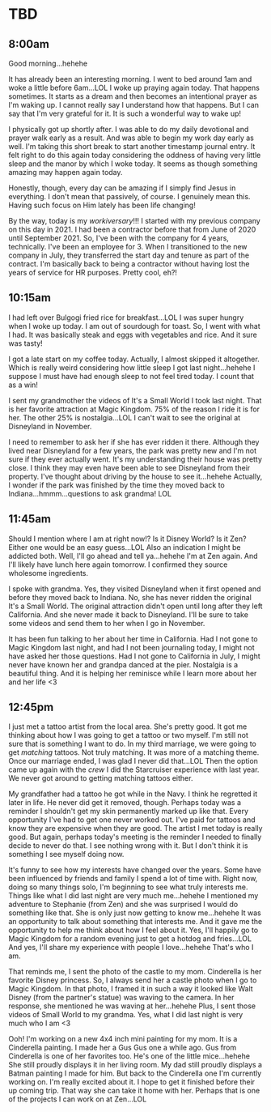 # TBD

## 8:00am

Good morning...hehehe

It has already been an interesting morning. I went to bed around 1am and woke a little before 6am...LOL I woke up praying again today. That happens sometimes. It starts as a dream and then becomes an intentional prayer as I'm waking up. I cannot really say I understand how that happens. But I can say that I'm very grateful for it. It is such a wonderful way to wake up!

I physically got up shortly after. I was able to do my daily devotional and prayer walk early as a result. And was able to begin my work day early as well. I'm taking this short break to start another timestamp journal entry. It felt right to do this again today considering the oddness of having very little sleep and the manor by which I woke today. It seems as though something amazing may happen again today.

Honestly, though, every day can be amazing if I simply find Jesus in everything. I don't mean that passively, of course. I genuinely mean this. Having such focus on Him lately has been life changing!

By the way, today is my *workiversary*!!! I started with my previous company on this day in 2021. I had been a contractor before that from June of 2020 until September 2021. So, I've been with the company for 4 years, technically. I've been an employee for 3. When I transitioned to the new company in July, they transferred the start day and tenure as part of the contract. I'm basically back to being a contractor without having lost the years of service for HR purposes. Pretty cool, eh?!

## 10:15am

I had left over Bulgogi fried rice for breakfast...LOL I was super hungry when I woke up today. I am out of sourdough for toast. So, I went with what I had. It was basically steak and eggs with vegetables and rice. And it sure was tasty!

I got a late start on my coffee today. Actually, I almost skipped it altogether. Which is really weird considering how little sleep I got last night...hehehe I suppose I must have had enough sleep to not feel tired today. I count that as a win!

I sent my grandmother the videos of It's a Small World I took last night. That is her favorite attraction at Magic Kingdom. 75% of the reason I ride it is for her. The other 25% is nostalgia...LOL I can't wait to see the original at Disneyland in November.

I need to remember to ask her if she has ever ridden it there. Although they lived near Disneyland for a few years, the park was pretty new and I'm not sure if they ever actually went. It's my understanding their house was pretty close. I think they may even have been able to see Disneyland from their property. I've thought about driving by the house to see it...hehehe Actually, I wonder if the park was finished by the time they moved back to Indiana...hmmm...questions to ask grandma! LOL

## 11:45am

Should I mention where I am at right now!? Is it Disney World? Is it Zen? Either one would be an easy guess...LOL Also an indication I might be addicted both. Well, I'll go ahead and tell ya...hehehe I'm at Zen again. And I'll likely have lunch here again tomorrow. I confirmed they source wholesome ingredients.

I spoke with grandma. Yes, they visited Disneyland when it first opened and before they moved back to Indiana. No, she has never ridden the original It's a Small World. The original attraction didn't open until long after they left California. And she never made it back to Disneyland. I'll be sure to take some videos and send them to her when I go in November.

It has been fun talking to her about her time in California. Had I not gone to Magic Kingdom last night, and had I not been journaling today, I might not have asked her those questions. Had I not gone to California in July, I might never have known her and grandpa danced at the pier. Nostalgia is a beautiful thing. And it is helping her reminisce while I learn more about her and her life <3

## 12:45pm

I just met a tattoo artist from the local area. She's pretty good. It got me thinking about how I was going to get a tattoo or two myself. I'm still not sure that is something I want to do. In my third marriage, we were going to get *matching* tattoos. Not truly matching. It was more of a matching theme. Once our marriage ended, I was glad I never did that...LOL Then the option came up again with the *crew* I did the Starcruiser experience with last year. We never got around to getting matching tattoos either.

My grandfather had a tattoo he got while in the Navy. I think he regretted it later in life. He never did get it removed, though. Perhaps today was a reminder I shouldn't get my skin permanently marked up like that. Every opportunity I've had to get one never worked out. I've paid for tattoos and know they are expensive when they are good. The artist I met today is really good. But again, perhaps today's meeting is the reminder I needed to finally decide to never do that. I see nothing wrong with it. But I don't think it is something I see myself doing now.

It's funny to see how my interests have changed over the years. Some have been influenced by friends and family I spend a lot of time with. Right now, doing so many things solo, I'm beginning to see what truly interests me. Things like what I did last night are very much me...hehehe I mentioned my adventure to Stephanie (from Zen) and she was surprised I would do something like that. She is only just now getting to know me...hehehe It was an opportunity to talk about something that interests me. And it gave me the opportunity to help me think about how I feel about it. Yes, I'll happily go to Magic Kingdom for a random evening just to get a hotdog and fries...LOL And yes, I'll share my experience with people I love...hehehe That's who I am.

That reminds me, I sent the photo of the castle to my mom. Cinderella is her favorite Disney princess. So, I always send her a castle photo when I go to Magic Kingdom. In that photo, I framed it in such a way it looked like Walt Disney (from the partner's statue) was waving to the camera. In her response, she mentioned he was waving at her...hehehe Plus, I sent those videos of Small World to my grandma. Yes, what I did last night is very much who I am <3

Ooh! I'm working on a new 4x4 inch mini painting for my mom. It is a Cinderella painting. I made her a Gus Gus one a while ago. Gus from Cinderella is one of her favorites too. He's one of the little mice...hehehe She still proudly displays it in her living room. My dad still proudly displays a Batman painting I made for him. But back to the Cinderella one I'm currently working on. I'm really excited about it. I hope to get it finished before their up coming trip. That way she can take it home with her. Perhaps that is one of the projects I can work on at Zen...LOL

